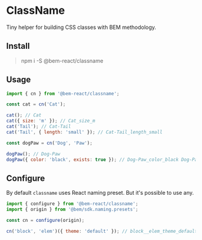 # ClassName

Tiny helper for building CSS classes with BEM methodology.

## Install

> npm i -S @bem-react/classname

## Usage

``` js
import { cn } from '@bem-react/classname';

const cat = cn('Cat');

cat(); // Cat
cat({ size: 'm' }); // Cat_size_m
cat('Tail'); // Cat-Tail
cat('Tail', { length: 'small' }); // Cat-Tail_length_small

const dogPaw = cn('Dog', 'Paw');

dogPaw(); // Dog-Paw
dogPaw({ color: 'black', exists: true }); // Dog-Paw_color_black Dog-Paw_exists
```

## Configure

By default `classname` uses React naming preset. But it's possible to use any.

``` js
import { configure } from '@bem-react/classname';
import { origin } from '@bem/sdk.naming.presets';

const cn = configure(origin);

cn('block', 'elem')({ theme: 'default' }); // block__elem_theme_default
```
